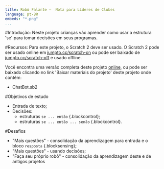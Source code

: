 ```yaml
---
title: Robô Falante —  Nota para Líderes de Clubes
language: pt-BR
embeds: "*.png"
...
```


#Introdução:
Neste projeto crianças vão aprender como usar a estrutura 'se' para tomar decisões em seus programas.

#Recursos:
Para este projeto, o Scratch 2 deve ser usado. O Scratch 2 pode ser usado online em [jumpto.cc/scratch-on](http://jumpto.cc/scratch-on) ou pode ser baixado de [jumpto.cc/scratch-off](http://jumpto.cc/scratch-off) e usado offline.

Você encontra uma versão completa deste projeto <a href="http://scratch.mit.edu/projects/26762091/#editor">online</a>, ou pode ser baixado clicando no link 'Baixar materiais do projeto' deste projeto onde contém:


+ ChatBot.sb2

#Objetivos de estudo
+ Entrada de texto;
+ Decisões:
	+ estruturas `se ... então` {.blockcontrol};
	+ estruturas `se ... então ... senão` {.blockcontrol}.

#Desafios
+ "Mais questões" - consolidação da aprendizagem para entrada e o bloco `resposta` {.blocksensing};
+ "Mais questões" - usando decisões;
+ "Faça seu próprio robô" - consolidação da aprendizagem deste e de antigos projetos
